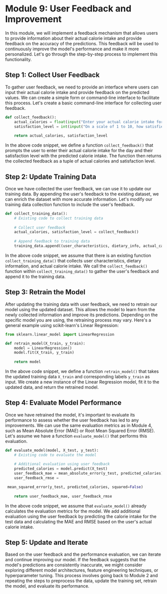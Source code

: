 # Module 9: User Feedback and Improvement

In this module, we will implement a feedback mechanism that allows users to provide information about their actual calorie intake and provide feedback on the accuracy of the predictions. This feedback will be used to continuously improve the model's performance and make it more personalized. Let's go through the step-by-step process to implement this functionality.

## Step 1: Collect User Feedback

To gather user feedback, we need to provide an interface where users can input their actual calorie intake and provide feedback on the predicted values. We can create a simple form or command-line interface to facilitate this process. Let's create a basic command-line interface for collecting user feedback.

```python
def collect_feedback():
    actual_calories = float(input("Enter your actual calorie intake for the day: "))
    satisfaction_level = int(input("On a scale of 1 to 10, how satisfied are you with the predicted calorie intake? "))
    
    return actual_calories, satisfaction_level
```

In the above code snippet, we define a function `collect_feedback()` that prompts the user to enter their actual calorie intake for the day and their satisfaction level with the predicted calorie intake. The function then returns the collected feedback as a tuple of actual calories and satisfaction level.

## Step 2: Update Training Data

Once we have collected the user feedback, we can use it to update our training data. By appending the user's feedback to the existing dataset, we can enrich the dataset with more accurate information. Let's modify our training data collection function to include the user's feedback.

```python
def collect_training_data():
    # Existing code to collect training data
    
    # Collect user feedback
    actual_calories, satisfaction_level = collect_feedback()
    
    # Append feedback to training data
    training_data.append((user_characteristics, dietary_info, actual_calories))
```

In the above code snippet, we assume that there is an existing function `collect_training_data()` that collects user characteristics, dietary information, and actual calorie intake. We call the `collect_feedback()` function within `collect_training_data()` to gather the user's feedback and append it to the training data.

## Step 3: Retrain the Model

After updating the training data with user feedback, we need to retrain our model using the updated dataset. This allows the model to learn from the newly collected information and improve its predictions. Depending on the specific model you are using, the retraining process may vary. Here's a general example using scikit-learn's Linear Regression:

```python
from sklearn.linear_model import LinearRegression

def retrain_model(X_train, y_train):
    model = LinearRegression()
    model.fit(X_train, y_train)
    
    return model
```

In the above code snippet, we define a function `retrain_model()` that takes the updated training data `X_train` and corresponding labels `y_train` as input. We create a new instance of the Linear Regression model, fit it to the updated data, and return the retrained model.

## Step 4: Evaluate Model Performance

Once we have retrained the model, it's important to evaluate its performance to assess whether the user feedback has led to any improvements. We can use the same evaluation metrics as in Module 4, such as Mean Absolute Error (MAE) or Root Mean Squared Error (RMSE). Let's assume we have a function `evaluate_model()` that performs this evaluation.

```python
def evaluate_model(model, X_test, y_test):
    # Existing code to evaluate the model
    
    # Additional evaluation using user feedback
    predicted_calories = model.predict(X_test)
    user_feedback_mae = mean_absolute_error(y_test, predicted_calories)
    user_feedback_rmse =

 mean_squared_error(y_test, predicted_calories, squared=False)
    
    return user_feedback_mae, user_feedback_rmse
```

In the above code snippet, we assume that `evaluate_model()` already calculates the evaluation metrics for the model. We add additional evaluation using the user feedback by predicting the calorie intake for the test data and calculating the MAE and RMSE based on the user's actual calorie intake.

## Step 5: Update and Iterate

Based on the user feedback and the performance evaluation, we can iterate and continue improving our model. If the feedback suggests that the model's predictions are consistently inaccurate, we might consider exploring different model architectures, feature engineering techniques, or hyperparameter tuning. This process involves going back to Module 2 and repeating the steps to preprocess the data, update the training set, retrain the model, and evaluate its performance.

